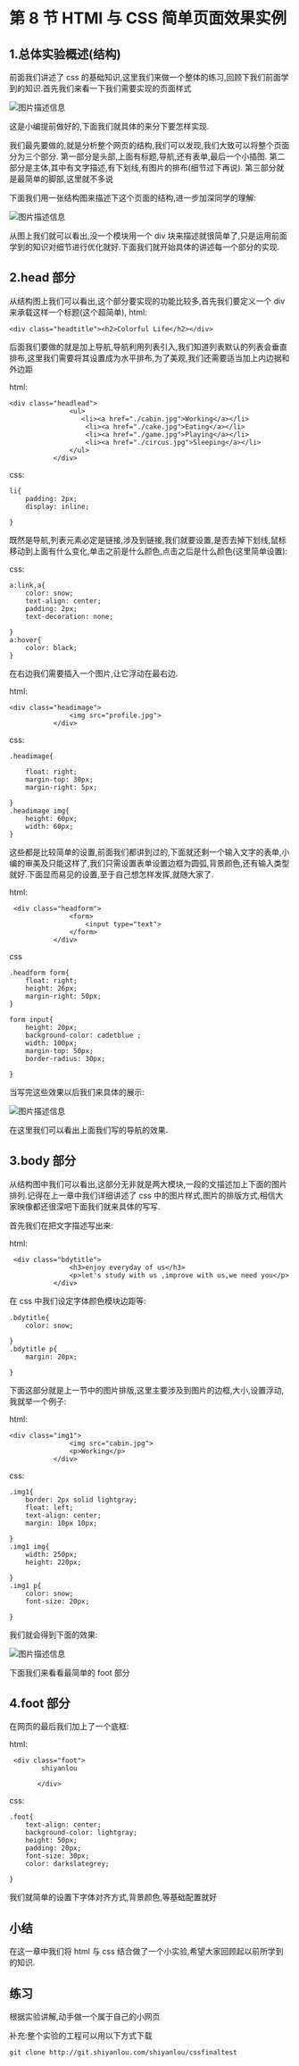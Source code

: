 # 第 8 节 HTMl 与 CSS 简单页面效果实例

## 1.总体实验概述(结构)

前面我们讲述了 css 的基础知识,这里我们来做一个整体的练习,回顾下我们前面学到的知识.首先我们来看一下我们需要实现的页面样式

![图片描述信息](img/userid20407labid255time1426145353709.jpg)

这是小编提前做好的,下面我们就具体的来分下要怎样实现.

我们最先要做的,就是分析整个网页的结构,我们可以发现,我们大致可以将整个页面分为三个部分. 第一部分是头部,上面有标题,导航,还有表单,最后一个小插图. 第二部分是主体,其中有文字描述,有下划线,有图片的排布(细节过下再说). 第三部分就是最简单的脚部,这里就不多说

下面我们用一张结构图来描述下这个页面的结构,进一步加深同学的理解:

![图片描述信息](img/userid20407labid255time1426145754828.jpg)

从图上我们就可以看出,没一个模块用一个 div 块来描述就很简单了,只是运用前面学到的知识对细节进行优化就好.下面我们就开始具体的讲述每一个部分的实现.

## 2.head 部分

从结构图上我们可以看出,这个部分要实现的功能比较多,首先我们要定义一个 div 来承载这样一个标题(这个超简单), html:

```
<div class="headtitle"><h2>Colorful Life</h2></div> 
```

后面我们要做的就是加上导航,导航利用列表引入,我们知道列表默认的列表会垂直排布,这里我们需要将其设置成为水平排布,为了美观,我们还需要适当加上内边据和外边距

html:

```
<div class="headlead">
               <ul>
                  <li><a href="./cabin.jpg">Working</a></li>
                   <li><a href="./cake.jpg">Eating</a></li>
                   <li><a href="./game.jpg">Playing</a></li>
                   <li><a href="./circus.jpg">Sleeping</a></li>
               </ul>
           </div> 
```

css:

```
li{
    padding: 2px;
    display: inline;

} 
```

既然是导航,列表元素必定是链接,涉及到链接,我们就要设置,是否去掉下划线,鼠标移动到上面有什么变化,单击之前是什么颜色,点击之后是什么颜色(这里简单设置):

css:

```
a:link,a{
    color: snow;
    text-align: center;
    padding: 2px;
    text-decoration: none;

}
a:hover{
    color: black;
} 
```

在右边我们需要插入一个图片,让它浮动在最右边.

html:

```
<div class="headimage">
               <img src="profile.jpg">
           </div> 
```

css:

```
.headimage{

    float: right;
    margin-top: 30px;
    margin-right: 5px;

}
.headimage img{
    height: 60px;
    width: 60px;
} 
```

这些都是比较简单的设置,前面我们都讲到过的,下面就还剩一个输入文字的表单,小编的审美及只能这样了,我们只需设置表单设置边框为圆弧,背景颜色,还有输入类型就好.下面显而易见的设置,至于自己想怎样发挥,就随大家了.

html:

```
 <div class="headform">
               <form>
                   <input type="text">
               </form>
           </div> 
```

css

```
.headform form{
    float: right;
    height: 26px;
    margin-right: 50px;
}

form input{
    height: 20px;
    background-color: cadetblue ;
    width: 100px;
    margin-top: 50px;
    border-radius: 30px;

} 
```

当写完这些效果以后我们来具体的展示:

![图片描述信息](img/userid20407labid255time1426149016796.jpg)

在这里我们可以看出上面我们写的导航的效果.

## 3.body 部分

从结构图中我们可以看出,这部分无非就是两大模块,一段的文描述加上下面的图片排列.记得在上一章中我们详细讲述了 css 中的图片样式,图片的排版方式,相信大家映像都还很深吧下面我们就来具体的写写.

首先我们在把文字描述写出来:

html:

```
 <div class="bdytitle">
               <h3>enjoy everyday of us</h3>
               <p>let's study with us ,improve with us,we need you</p>
           </div> 
```

在 css 中我们设定字体颜色模块边距等:

```
.bdytitle{
    color: snow;

}
.bdytitle p{
    margin: 20px;

} 
```

下面这部分就是上一节中的图片排版,这里主要涉及到图片的边框,大小,设置浮动,我就举一个例子:

html:

```
<div class="img1">
               <img src="cabin.jpg">
               <p>Working</p>
           </div> 
```

css:

```
.img1{
    border: 2px solid lightgray;
    float: left;
    text-align: center;
    margin: 10px 10px;

}
.img1 img{
    width: 250px;
    height: 220px;

}
.img1 p{
    color: snow;
    font-size: 20px;

} 
```

我们就会得到下面的效果:

![图片描述信息](img/userid20407labid255time1426150555246.jpg)

下面我们来看看最简单的 foot 部分

## 4.foot 部分

在网页的最后我们加上了一个底框:

html:

```
 <div class="foot">
        shiyanlou

       </div> 
```

css:

```
.foot{
    text-align: center;
    background-color: lightgray;
    height: 50px;
    padding: 20px;
    font-size: 30px;
    color: darkslategrey;

} 
```

我们就简单的设置下字体对齐方式,背景颜色,等基础配置就好

## 小结

在这一章中我们将 html 与 css 结合做了一个小实验,希望大家回顾起以前所学到的知识.

## 练习

根据实验讲解,动手做一个属于自己的小网页

补充:整个实验的工程可以用以下方式下载

```
git clone http://git.shiyanlou.com/shiyanlou/cssfinaltest 
```